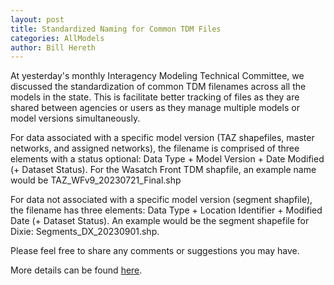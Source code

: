 ```yaml
---
layout: post
title: Standardized Naming for Common TDM Files
categories: AllModels
author: Bill Hereth
---
```


At yesterday's monthly Interagency Modeling Technical Committee, we discussed the standardization of common TDM filenames across all the models in the state. This is facilitate better tracking of files as they are shared between agencies or users as they manage multiple models or model versions simultaneously.

For data associated with a specific model version (TAZ shapefiles, master networks, and assigned networks), the filename is comprised of three elements with a status optional: Data Type + Model Version + Date Modified (+ Dataset Status). For the Wasatch Front TDM shapfile, an example name would be TAZ_WFv9_20230721_Final.shp

For data not associated with a specific model version (segment shapfile), the filename has three elements: Data Type + Location Identifier + Modified Date (+ Dataset Status). An example would be the segment shapefile for Dixie: Segments_DX_20230901.shp.

Please feel free to share any comments or suggestions you may have.

More details can be found [here](https://docs.google.com/document/d/1MaglBpVndBrAZd4_COkfUdBefNMjua-CjEapXwXf3n0/edit?usp=sharing).
